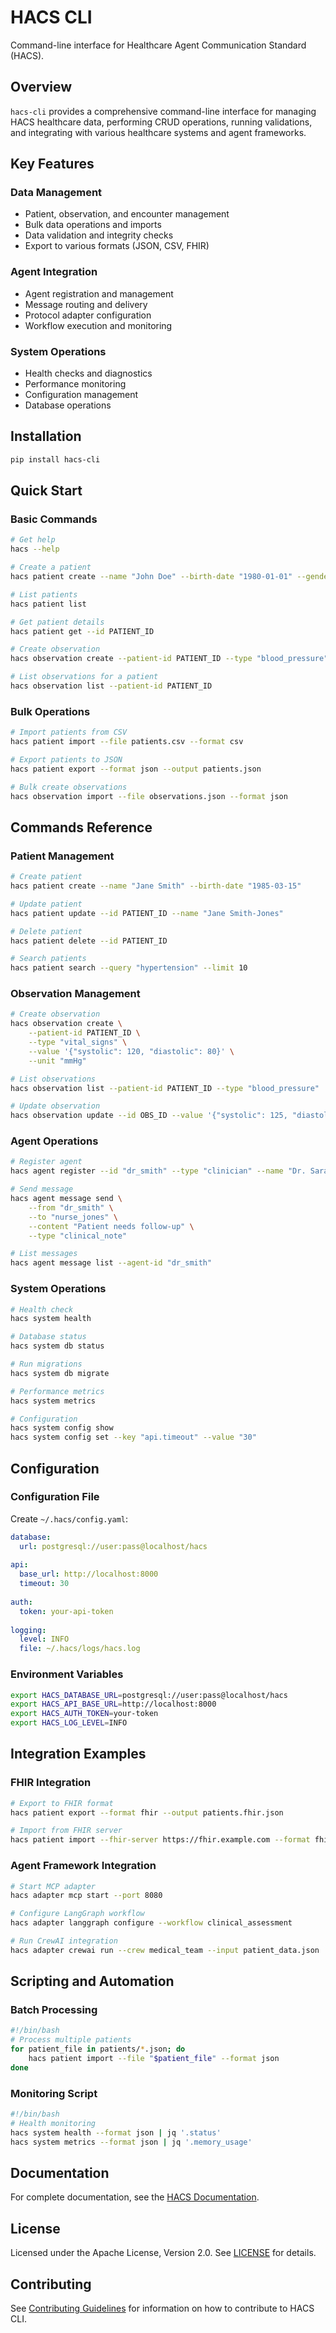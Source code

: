 # HACS CLI

Command-line interface for Healthcare Agent Communication Standard (HACS).

## Overview

`hacs-cli` provides a comprehensive command-line interface for managing HACS healthcare data, performing CRUD operations, running validations, and integrating with various healthcare systems and agent frameworks.

## Key Features

### Data Management
- Patient, observation, and encounter management
- Bulk data operations and imports
- Data validation and integrity checks
- Export to various formats (JSON, CSV, FHIR)

### Agent Integration
- Agent registration and management
- Message routing and delivery
- Protocol adapter configuration
- Workflow execution and monitoring

### System Operations
- Health checks and diagnostics
- Performance monitoring
- Configuration management
- Database operations

## Installation

```bash
pip install hacs-cli
```

## Quick Start

### Basic Commands
```bash
# Get help
hacs --help

# Create a patient
hacs patient create --name "John Doe" --birth-date "1980-01-01" --gender "male"

# List patients
hacs patient list

# Get patient details
hacs patient get --id PATIENT_ID

# Create observation
hacs observation create --patient-id PATIENT_ID --type "blood_pressure" --value "120/80" --unit "mmHg"

# List observations for a patient
hacs observation list --patient-id PATIENT_ID
```

### Bulk Operations
```bash
# Import patients from CSV
hacs patient import --file patients.csv --format csv

# Export patients to JSON
hacs patient export --format json --output patients.json

# Bulk create observations
hacs observation import --file observations.json --format json
```

## Commands Reference

### Patient Management
```bash
# Create patient
hacs patient create --name "Jane Smith" --birth-date "1985-03-15"

# Update patient
hacs patient update --id PATIENT_ID --name "Jane Smith-Jones"

# Delete patient
hacs patient delete --id PATIENT_ID

# Search patients
hacs patient search --query "hypertension" --limit 10
```

### Observation Management
```bash
# Create observation
hacs observation create \
    --patient-id PATIENT_ID \
    --type "vital_signs" \
    --value '{"systolic": 120, "diastolic": 80}' \
    --unit "mmHg"

# List observations
hacs observation list --patient-id PATIENT_ID --type "blood_pressure"

# Update observation
hacs observation update --id OBS_ID --value '{"systolic": 125, "diastolic": 82}'
```

### Agent Operations
```bash
# Register agent
hacs agent register --id "dr_smith" --type "clinician" --name "Dr. Sarah Smith"

# Send message
hacs agent message send \
    --from "dr_smith" \
    --to "nurse_jones" \
    --content "Patient needs follow-up" \
    --type "clinical_note"

# List messages
hacs agent message list --agent-id "dr_smith"
```

### System Operations
```bash
# Health check
hacs system health

# Database status
hacs system db status

# Run migrations
hacs system db migrate

# Performance metrics
hacs system metrics

# Configuration
hacs system config show
hacs system config set --key "api.timeout" --value "30"
```

## Configuration

### Configuration File
Create `~/.hacs/config.yaml`:
```yaml
database:
  url: postgresql://user:pass@localhost/hacs
  
api:
  base_url: http://localhost:8000
  timeout: 30
  
auth:
  token: your-api-token
  
logging:
  level: INFO
  file: ~/.hacs/logs/hacs.log
```

### Environment Variables
```bash
export HACS_DATABASE_URL=postgresql://user:pass@localhost/hacs
export HACS_API_BASE_URL=http://localhost:8000
export HACS_AUTH_TOKEN=your-token
export HACS_LOG_LEVEL=INFO
```

## Integration Examples

### FHIR Integration
```bash
# Export to FHIR format
hacs patient export --format fhir --output patients.fhir.json

# Import from FHIR server
hacs patient import --fhir-server https://fhir.example.com --format fhir
```

### Agent Framework Integration
```bash
# Start MCP adapter
hacs adapter mcp start --port 8080

# Configure LangGraph workflow
hacs adapter langgraph configure --workflow clinical_assessment

# Run CrewAI integration
hacs adapter crewai run --crew medical_team --input patient_data.json
```

## Scripting and Automation

### Batch Processing
```bash
#!/bin/bash
# Process multiple patients
for patient_file in patients/*.json; do
    hacs patient import --file "$patient_file" --format json
done
```

### Monitoring Script
```bash
#!/bin/bash
# Health monitoring
hacs system health --format json | jq '.status'
hacs system metrics --format json | jq '.memory_usage'
```

## Documentation

For complete documentation, see the [HACS Documentation](https://github.com/solanovisitor/hacs/blob/main/docs/README.md).

## License

Licensed under the Apache License, Version 2.0. See [LICENSE](https://github.com/solanovisitor/hacs/blob/main/LICENSE) for details.

## Contributing

See [Contributing Guidelines](https://github.com/solanovisitor/hacs/blob/main/docs/contributing/guidelines.md) for information on how to contribute to HACS CLI.
